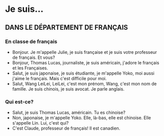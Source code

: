 # Je suis...

## DANS LE DÉPARTEMENT DE FRANÇAIS

### En classe de français

- Bonjour. Je m'appelle Julie, je suis française et je suis votre professeur de français. Et vous?
- Bonjour, Thomas Lucas, journaliste, je suis américain, j'adore le français et les Françaises.
- Salut, je suis japonaise, je suis étudiante, je m'appelle Yoko, moi aussi j'aime le français. Mais c'est difficile pour moi.
- Salut, Wang LeiLei, LeiLei, c'est mon prénom, Wang, c'est mon nom de famille. Je suis chinois, je suis avocat. Je parle anglais.

### Qui est-ce?

- Salut, je suis Thomas Lucas, américain. Tu es chinoise?
- Non, japonaise, je m'appelle Yoko. Elle, là-bas, elle est chinoise. Elle s'appelle Lin. Lui, c'est qui?
- C'est Claude, professeur de français! Il est canadien.
